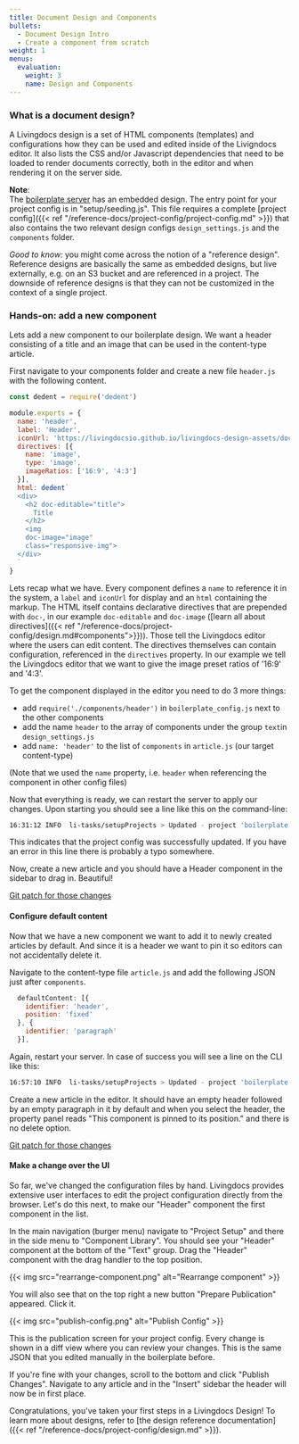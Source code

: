 ```yaml
---
title: Document Design and Components
bullets:
  - Document Design Intro
  - Create a component from scratch
weight: 1
menus:
  evaluation:
    weight: 3
    name: Design and Components
---
```


### What is a document design?

A Livingdocs design is a set of HTML components (templates) and configurations how they can be used and edited inside of the Livigndocs editor.
It also lists the CSS and/or Javascript dependencies that need to be loaded to render documents correctly,
both in the editor and when rendering it on the server side.


**Note**:<br/>
The [boilerplate server](https://github.com/livingdocsIO/livingdocs-server-boilerplate) has an embedded design. The entry point for your project config is in "setup/seeding.js". This file requires a complete [project config]({{< ref "/reference-docs/project-config/project-config.md" >}}) that also contains the two relevant design configs `design_settings.js` and the `components` folder.

_Good to know:_ you might come across the notion of a "reference design". Reference designs are basically the same as embedded designs, but live externally, e.g. on an S3 bucket and are referenced in a project. The downside of reference designs is that they can not be customized in the context of a single project.


### Hands-on: add a new component

Lets add a new component to our boilerplate design. We want a header consisting of a title and an image that can be used in the content-type article.

First navigate to your components folder and create a new file `header.js` with the following content.
```js
const dedent = require('dedent')

module.exports = {
  name: 'header',
  label: 'Header',
  iconUrl: 'https://livingdocsio.github.io/livingdocs-design-assets/docs/icons/component-icons/icon_component_header_and_image.svg',
  directives: [{
    name: 'image',
    type: 'image',
    imageRatios: ['16:9', '4:3']
  }],
  html: dedent`
  <div>
    <h2 doc-editable="title">
      Title
    </h2>
    <img
    doc-image="image"
    class="responsive-img">
  </div>
  `
}
```

Lets recap what we have.
Every component defines a `name` to reference it in the system, a `label` and `iconUrl` for display and an `html` containing the markup.
The HTML itself contains declarative directives that are prepended with `doc-`, in our example `doc-editable` and `doc-image` ([learn all about directives]({{< ref "/reference-docs/project-config/design.md#components">}})). Those tell the Livingdocs editor where the users can edit content.
The directives themselves can contain configuration, referenced in the `directives` property. In our example we tell the Livingdocs editor that we want to give the image preset ratios of '16:9' and '4:3'.

To get the component displayed in the editor you need to do 3 more things:
- add `require('./components/header')` in `boilerplate_config.js` next to the other components
- add the name `header` to the array of components under the group `text`in `design_settings.js`
- add `name: 'header'` to the list of `components` in `article.js` (our target content-type)

 (Note that we used the `name` property, i.e. `header` when referencing the component in other config files)

Now that everything is ready, we can restart the server to apply our changes. Upon starting you should see a line like this on the command-line:
```sh
16:31:12 INFO  li-tasks/setupProjects > Updated - project 'boilerplate': 1 patch applied (revisionNumber: 2)
```

This indicates that the project config was successfully updated. If you have an error in this line there is probably a typo somewhere.

Now, create a new article and you should have a Header component in the sidebar to drag in. Beautiful!

[Git patch for those changes](./add-component-patch.patch)

#### Configure default content

Now that we have a new component we want to add it to newly created articles by default. And since it is a header we want to pin it so editors can not accidentally delete it.

Navigate to the content-type file `article.js` and add the following JSON just after `components`.
```js
  defaultContent: [{
    identifier: 'header',
    position: 'fixed'
  }, {
    identifier: 'paragraph'
  }],
```

Again, restart your server. In case of success you will see a line on the CLI like this:
```sh
16:57:10 INFO  li-tasks/setupProjects > Updated - project 'boilerplate': 1 patch applied (revisionNumber: 3)
```

Create a new article in the editor. It should have an empty header followed by an empty paragraph in it by default and when you select the header, the property panel reads "This component is pinned to its position." and there is no delete option.

[Git patch for those changes](add-default-content.patch)

#### Make a change over the UI

So far, we've changed the configuration files by hand. Livingdocs provides extensive user interfaces to edit the project configuration directly from the browser. Let's do this next, to make our "Header" component the first component in the list.

In the main navigation (burger menu) navigate to "Project Setup" and there in the side menu to "Component Library". You should see your "Header" component at the bottom of the "Text" group. Drag the "Header" component with the drag handler to the top position.

{{< img src="rearrange-component.png" alt="Rearrange component" >}}

You will also see that on the top right a new button "Prepare Publication" appeared. Click it.

{{< img src="publish-config.png" alt="Publish Config" >}}

This is the publication screen for your project config. Every change is shown in a diff view where you can review your changes. This is the same JSON that you edited manually in the boilerplate before.

If you're fine with your changes, scroll to the bottom and click "Publish Changes".
Navigate to any article and in the "Insert" sidebar the header will now be in first place.

Congratulations, you've taken your first steps in a Livingdocs Design! To learn more about designs, refer to [the design reference documentation]({{< ref "/reference-docs/project-config/design.md" >}}).
